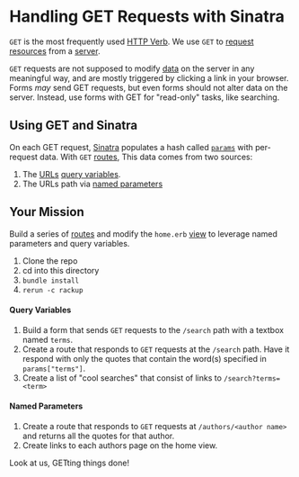 # Handling GET Requests with Sinatra


`GET` is the most frequently used [HTTP
Verb](http://glossary.codeunion.io/http-methods/).
We use `GET` to [request](http://glossary.codeunion.io/request/)
[resources](http://glossary.codeunion.io/resource-web/)
from a
[server](http://glossary.codeunion.io/server/).


`GET` requests are not supposed to modify
[data](http://glossary.codeunion.io/data/) on the
server in any meaningful way, and are mostly triggered by clicking a link in
your browser. Forms *may* send GET requests, but even forms should not alter
data on the server. Instead, use forms with GET for "read-only" tasks, like
searching.

## Using GET and Sinatra

On each GET request,
[Sinatra](http://glossary.codeunion.io/sinatra/)
populates a hash called
[`params`](http://glossary.codeunion.io/params-sinatra/)
with per-request data. With `GET`
[routes](http://glossary.codeunion.io/route-sinatra/),
This data comes from two sources:

1. The [URLs](http://glossary.codeunion.io/url-uniform-resource-locator/)
   [query
   variables](http://glossary.codeunion.io/query-variables/).
1. The URLs path via [named
   parameters](http://glossary.codeunion.io/named-parameters-sinatra/)


## Your Mission

Build a series of
[routes](http://glossary.codeunion.io/route-sinatra/)
and modify the `home.erb`
[view](http://glossary.codeunion.io/view-sinatra/)
to leverage named parameters and query variables.

1. Clone the repo
2. cd into this directory
3. `bundle install`
4. `rerun -c rackup`


#### Query Variables

1. Build a form that sends `GET` requests to the `/search` path with a textbox
   named `terms`.
1. Create a route that responds to `GET` requests at the `/search` path. Have
   it respond with only the quotes that contain the word(s) specified in `params["terms"]`.
1. Create a list of "cool searches" that consist of links to `/search?terms=<term>`

#### Named Parameters

1. Create a route that responds to `GET` requests at `/authors/<author name>`
   and returns all the quotes for that author.
1. Create links to each authors page on the home view.

Look at us, GETting things done!
